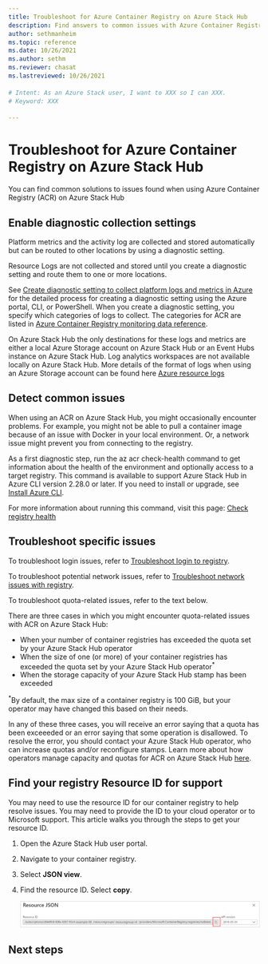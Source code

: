 ```yaml
---
title: Troubleshoot for Azure Container Registry on Azure Stack Hub 
description: Find answers to common issues with Azure Container Registry on Azure Stack Hub
author: sethmanheim
ms.topic: reference
ms.date: 10/26/2021
ms.author: sethm
ms.reviewer: chasat
ms.lastreviewed: 10/26/2021

# Intent: As an Azure Stack user, I want to XXX so I can XXX.
# Keyword: XXX

---
```


# Troubleshoot for Azure Container Registry on Azure Stack Hub

You can find common solutions to issues found when using Azure Container Registry (ACR) on Azure Stack Hub

## Enable diagnostic collection settings

Platform metrics and the activity log are collected and stored automatically but can be routed to other locations by using a diagnostic setting.

Resource Logs are not collected and stored until you create a diagnostic setting and route them to one or more locations.

See [Create diagnostic setting to collect platform logs and metrics in Azure](/azure/azure-monitor/essentials/diagnostic-settings) for the detailed process for creating a diagnostic setting using the Azure portal, CLI, or PowerShell. When you create a diagnostic setting, you specify which categories of logs to collect. The categories for ACR are listed in [Azure Container Registry monitoring data reference](/azure/container-registry/monitor-service-reference#resource-logs).

On Azure Stack Hub the only destinations for these logs and metrics are either a local Azure Storage account on Azure Stack Hub or an Event Hubs instance on Azure Stack Hub. Log analytics workspaces are not available locally on Azure Stack Hub. More details of the format of logs when using an Azure Storage account can be found here [Azure resource logs](/azure/azure-monitor/essentials/resource-logs#send-to-azure-storage)

## Detect common issues

When using an ACR on Azure Stack Hub, you might occasionally encounter problems. For example, you might not be able to pull a container image because of an issue with Docker in your local environment. Or, a network issue might prevent you from connecting to the registry.

As a first diagnostic step, run the az acr check-health command to get information about the health of the environment and optionally access to a target registry. This command is available to support Azure Stack Hub in Azure CLI version 2.28.0 or later. If you need to install or upgrade, see [Install Azure CLI](/cli/azure/install-azure-cli).

For more information about running this command, visit this page: [Check registry health](/azure/container-registry/container-registry-check-health)

## Troubleshoot specific issues

To troubleshoot login issues,  refer to  [Troubleshoot login to registry](/azure/container-registry/container-registry-troubleshoot-login).

To troubleshoot potential network issues, refer to [Troubleshoot network issues with registry](/azure/container-registry/container-registry-troubleshoot-access).

To troubleshoot quota-related issues, refer to the text below.

There are three cases in which you might encounter quota-related issues with ACR on Azure Stack Hub:

- When your number of container registries has exceeded the quota set by your Azure Stack Hub operator
- When the size of one (or more) of your container registries has exceeded the quota set by your Azure Stack Hub operator<sup>*</sup>
- When the storage capacity of your Azure Stack Hub stamp has been exceeded

<sup>*</sup>By default, the max size of a container registry is 100 GiB, but your operator may have changed this based on their needs.

In any of these three cases, you will receive an error saying that a quota has been exceeeded or an error saying that some operation is disallowed. To resolve the error, you should contact your Azure Stack Hub operator, who can increase quotas and/or reconfigure stamps. Learn more about how operators manage capacity and quotas for ACR on Azure Stack Hub [here](/azure-stack/operator/container-registries-manage.md).

## Find your registry Resource ID for support

You may need to use the resource ID for our container registry to help resolve issues. You may need to provide the ID to your cloud operator or to Microsoft support. This article walks you through the steps to get your resource ID.

1.  Open the Azure Stack Hub user portal.
2.  Navigate to your container registry.
3.  Select **JSON view**.
4.  Find the resource ID. Select **copy**.

    ![get the resource id string for ACR](.\media\container-registry-get-resource-id\acs-resource-id.png)


## Next steps
